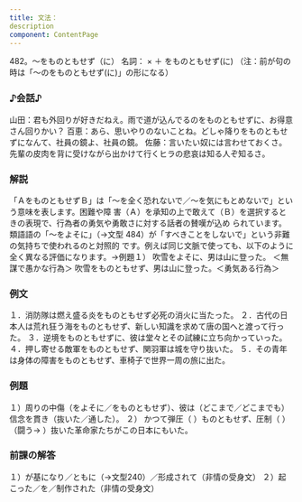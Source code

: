 ```yaml
---
title: 文法：
description
component: ContentPage
---
```



482。～をものともせず（に）
名詞： × ＋ をものともせず(に) （注：前が句の時は「～のをものともせず(に)」の形になる）
### ♪会話♪
山田：君も外回りが好きだねえ。雨で道が込んでるのをものともせずに、お得意さん回りかい？ 百恵：あら、思いやりのないことね。どしゃ降りをものともせずになんて、社員の鏡よ、社員の鏡。 佐藤：言いたい奴には言わせておくさ。先輩の皮肉を背に受けながら出かけて行くヒラの悲哀は知る人ぞ知るさ。
### 解説
「ＡをものともせずＢ」は「～を全く恐れないで／～を気にもとめないで」という意味を表します。困難や障 害（Ａ）を承知の上で敢えて（Ｂ）を選択するときの表現で、行為者の勇気や勇敢さに対する話者の賛嘆が込め られています。
類語語の「～をよそに」（→文型 484）が「すべきことをしないで」という非難の気持ちで使われるのと対照的 です。例えば同じ文脈で使っても、以下のように全く異なる評価になります。→例題１）
吹雪をよそに、男は山に登った。 ＜無謀で愚かな行為＞ 吹雪をものともせず、男は山に登った。＜勇気ある行為＞
### 例文
１．消防隊は燃え盛る炎をものともせず必死の消火に当たった。
２．古代の日本人は荒れ狂う海をものともせず、新しい知識を求めて唐の国へと渡って行った。
３．逆境をものともせずに、彼は堂々とその試練に立ち向かっていった。
４．押し寄せる敵軍をものともせず、関羽軍は城を守り抜いた。
５．その青年は身体の障害をものともせず、車椅子で世界一周の旅に出た。
### 例題
１）周りの中傷（をよそに／をものともせず）、彼は（どこまで／どこまでも）信念を貫き（抜いた／通した）。
２） かつて弾圧（ ）ものともせず、圧制（ ）（闘う→ ）抜いた革命家たちがこの日本にもいた。
### 前課の解答
１）が基になり／ともに（→文型240）／形成されて（非情の受身文）
２）起こった／を／制作された（非情の受身文）

